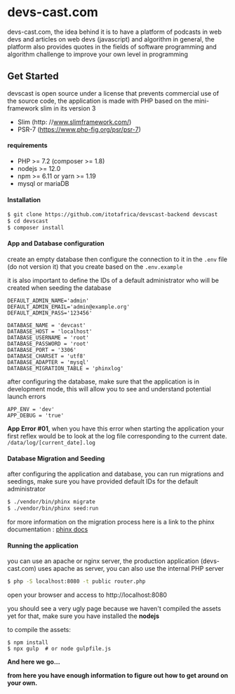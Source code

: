 # devs-cast.com
devs-cast.com, the idea behind it is to have a platform of podcasts in web devs 
and articles on web devs (javascript) and algorithm in general, 
the platform also provides quotes in the fields of software programming and algorithm challenge to improve your own level in programming

## Get Started
devscast is open source under a license that prevents commercial use of the source code, 
the application is made with PHP based on the mini-framework slim in its version 3 

* Slim (http: //www.slimframework.com/)
* PSR-7 (https://www.php-fig.org/psr/psr-7) 

#### requirements
* PHP >= 7.2 (composer >= 1.8)
* nodejs >= 12.0
* npm >= 6.11 or yarn >= 1.19
* mysql or mariaDB

#### Installation
```bash
$ git clone https://github.com/itotafrica/devscast-backend devscast
$ cd devscast
$ composer install
```

#### App and Database configuration
create an empty database then configure the connection to it in the ```.env``` file (do not version it) that you create based on the ```.env.example```

it is also important to define the IDs of a default administrator who will be created when seeding the database

```dotenv
DEFAULT_ADMIN_NAME='admin'
DEFAULT_ADMIN_EMAIL='admin@example.org'
DEFAULT_ADMIN_PASS='123456'

DATABASE_NAME = 'devcast'
DATABASE_HOST = 'localhost'
DATABASE_USERNAME = 'root'
DATABASE_PASSWORD = 'root'
DATABASE_PORT = '3306'
DATABASE_CHARSET = 'utf8'
DATABASE_ADAPTER = 'mysql'
DATABASE_MIGRATION_TABLE = 'phinxlog'
```
after configuring the database, make sure that the application is in development mode, 
this will allow you to see and understand potential launch errors
```dotenv
APP_ENV = 'dev'
APP_DEBUG = 'true'
```
**App Error #01**, when you have this error when starting the application your first reflex would be to look at the log file
corresponding to the current date.
```/data/log/[current_date].log```

#### Database Migration and Seeding
after configuring the application and database, you can run migrations and seedings, 
make sure you have provided default IDs for the default administrator

```bash
$ ./vendor/bin/phinx migrate
$ ./vendor/bin/phinx seed:run
```

for more information on the migration process here is a link to the phinx documentation :
[phinx docs](http://docs.phinx.org/en/latest/commands.html)

#### Running the application
you can use an apache or nginx server, the production application (devs-cast.com) uses apache as server, you can also use the internal PHP server

```bash
$ php -S localhost:8080 -t public router.php
```
open your browser and access to http://localhost:8080

you should see a very ugly page because we haven't compiled the assets yet for that, make sure you have installed the **nodejs**

to compile the assets:
```dotenv
$ npm install
$ npx gulp  # or node gulpfile.js
```

**And here we go...**

**from here you have enough information to figure out how to get around on your own.**
